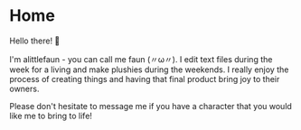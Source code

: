 # Home

Hello there! 🌱

I'm alittlefaun - you can call me faun (〃ω〃).  I edit text files during the week for a living and make plushies during the weekends.  I really enjoy the process of creating things and having that final product bring joy to their owners. 

Please don't hesitate to message me if you have a character that you would like me to bring to life!